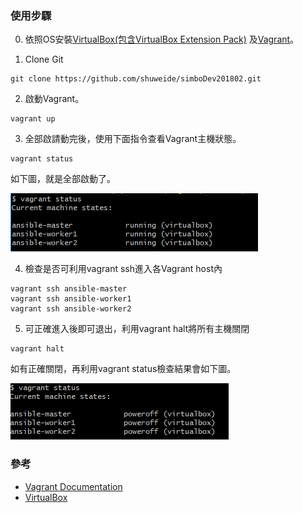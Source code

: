 ### 使用步驟

0. 依照OS安裝[VirtualBox(包含VirtualBox Extension Pack)](https://www.virtualbox.org/wiki/Downloads) 及[Vagrant](https://www.vagrantup.com/)。

1. Clone Git
```git
git clone https://github.com/shuweide/simboDev201802.git
```
2. 啟動Vagrant。

```vagrant
vagrant up
```
3. 全部啟請動完後，使用下面指令查看Vagrant主機狀態。

```vagrant
vagrant status
```
如下圖，就是全部啟動了。

![Image of Vagrant status](https://raw.githubusercontent.com/shuweide/simboDev201802/master/images/vagrant%20status.png)

4. 檢查是否可利用vagrant ssh進入各Vagrant host內

```vagrant
vagrant ssh ansible-master
vagrant ssh ansible-worker1
vagrant ssh ansible-worker2
```
5. 可正確進入後即可退出，利用vagrant halt將所有主機關閉

```vagrant
vagrant halt
```
如有正確關閉，再利用vagrant status檢查結果會如下圖。

![Image of Vagrant status poweroff](https://raw.githubusercontent.com/shuweide/simboDev201802/master/images/vagrant%20status%20poweroff.png)

### 參考

- [Vagrant Documentation](https://www.vagrantup.com/docs/index.html) 
- [VirtualBox](https://www.virtualbox.org/)
